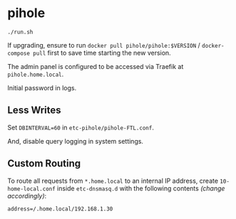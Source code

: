 # pihole

```
./run.sh
```

If upgrading, ensure to run `docker pull pihole/pihole:$VERSION` / `docker-compose pull` first to save time starting the new version.

The admin panel is configured to be accessed via Traefik at `pihole.home.local`.

Initial password in logs.


## Less Writes

Set `DBINTERVAL=60` in `etc-pihole/pihole-FTL.conf`.

And, disable query logging in system settings.


## Custom Routing

To route all requests from `*.home.local` to an internal IP address, create `10-home-local.conf` inside `etc-dnsmasq.d` with the following contents _(change accordingly)_:

```
address=/.home.local/192.168.1.30
```
